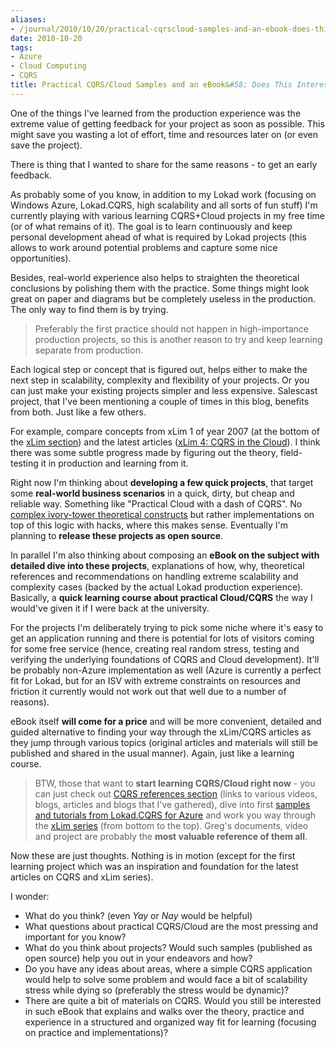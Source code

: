 ```yaml
---
aliases:
- /journal/2010/10/20/practical-cqrscloud-samples-and-an-ebook-does-this-interest.html/index.html
date: 2010-10-20
tags:
- Azure
- Cloud Computing
- CQRS
title: Practical CQRS/Cloud Samples and an eBook&#58; Does This Interest You?
---
```

<p>One of the things I've learned from the production experience was the extreme value of getting feedback for your project as soon as possible. This might save you wasting a lot of effort, time and resources later on (or even save the project).</p>

<p>There is thing that I wanted to share for the same reasons - to get an early feedback.</p>

<p>As probably some of you know, in addition to my Lokad work (focusing on Windows Azure, Lokad.CQRS, high scalability and all sorts of fun stuff) I'm currently playing with various learning CQRS+Cloud projects in my free time (or of what remains of it). The goal is to learn continuously and keep personal development ahead of what is required by Lokad projects (this allows to work around potential problems and capture some nice opportunities). </p>

<p>Besides, real-world experience also helps to straighten the theoretical conclusions by polishing them with the practice. Some things might look great on paper and diagrams but be completely useless in the production. The only way to find them is by trying. </p>

<blockquote>
  <p>Preferably the first practice should not happen in high-importance production projects, so this is another reason to try and keep learning separate from production. </p>
</blockquote>

<p>Each logical step or concept that is figured out, helps either to make the next step in scalability, complexity and flexibility of your projects. Or you can just make your existing projects simpler and less expensive. Salescast project, that I've been mentioning a couple of times in this blog, benefits from both. Just like a few others.</p>

<p>For example, compare concepts from xLim 1 of year 2007 (at the bottom of the <a href="http://abdullin.com/xlim/">xLim section</a>) and the latest articles (<a href="http://abdullin.com/xlim/">xLim 4: CQRS in the Cloud</a>). I think there was some subtle progress made by figuring out the theory, field-testing it in production and learning from it.</p>

<p>Right now I'm thinking about <strong>developing a few quick projects</strong>, that target some <strong>real-world business scenarios</strong> in a quick, dirty, but cheap and reliable way. Something like "Practical Cloud with a dash of CQRS". No <a href="http://abdullin.com/journal/2010/9/26/theory-of-cqrs-command-handlers-sagas-ars-and-event-subscrip.html">complex ivory-tower theoretical constructs</a> but rather implementations on top of this logic with hacks, where this makes sense. Eventually I'm planning to <strong>release these projects as open source</strong>. </p>

<p>In parallel I'm also thinking about composing an <strong>eBook on the subject with detailed dive into these projects</strong>, explanations of how, why, theoretical references and recommendations on handling extreme scalability and complexity cases (backed by the actual Lokad production experience). Basically, a <strong>quick learning course about practical Cloud/CQRS</strong> the way I would've given it if I were back at the university.</p>

<p>For the projects I'm deliberately trying to pick some niche where it's easy to get an application running and there is potential for lots of visitors coming for some free service (hence, creating real random stress, testing and verifying the underlying foundations of CQRS and Cloud development). It'll be probably non-Azure implementation as well (Azure is currently a perfect fit for Lokad, but for an ISV with extreme constraints on resources and friction it currently would not work out that well due to a number of reasons).</p>

<p>eBook itself <strong>will come for a price</strong> and will be more convenient, detailed and guided alternative to finding your way through the xLim/CQRS articles as they jump through various topics (original articles and materials will still be published and shared in the usual manner). Again, just like a learning course.</p>

<blockquote>
  <p>BTW, those that want to <strong>start learning CQRS/Cloud right now</strong> - you can just check out <a href="/tags/cqrs/" target="_blank" class="offsite-link-inline">CQRS references section</a> (links to various videos, blogs, articles and blogs that I've gathered), dive into first <a href="http://code.google.com/p/lokad-cqrs/wiki/GuidanceSeries" target="_blank" class="offsite-link-inline">samples and tutorials from Lokad.CQRS for Azure</a> and work you way through the <a href="http://abdullin.com/xlim/">xLim series</a> (from bottom to the top). Greg's documents, video and project are probably the <strong>most valuable reference of them all</strong>.</p>
</blockquote>

<p>Now these are just thoughts. Nothing is in motion (except for the first learning project which was an inspiration and foundation for the latest articles on CQRS and xLim series).</p>

<p>I wonder:</p>

<ul>
<li>What do you think? (even <em>Yay</em> or <em>Nay</em> would be helpful)</li>
<li>What questions about practical CQRS/Cloud are the most pressing and important for you know?</li>
<li>What do you think about projects? Would such samples (published as open source) help you out in your endeavors and how?</li>
<li>Do you have any ideas about areas, where a simple CQRS application would help to solve some problem and would face a bit of scalability stress while dying so (preferably the stress would be dynamic)?</li>
<li>There are quite a bit of materials on CQRS. Would you still be interested in such eBook that explains and walks over the theory, practice and experience in a structured and organized way fit for learning (focusing on practice and implementations)?</li>
</ul>

